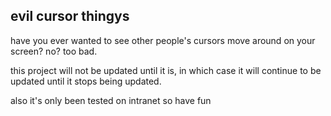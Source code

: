 ## evil cursor thingys

have you ever wanted to see other people's cursors move around on your screen? no? too bad.

this project will not be updated until it is, in which case it will continue to be updated until it stops being updated.

also it's only been tested on intranet so have fun
